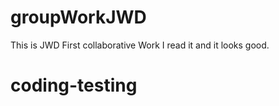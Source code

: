 # groupWorkJWD
This is JWD First collaborative Work
I read it and it looks good. 

# coding-testing
